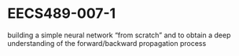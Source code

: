 # EECS489-007-1
building a simple neural network “from scratch” and to obtain a deep understanding of the forward/backward propagation process
